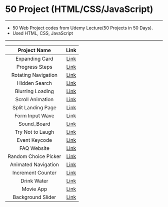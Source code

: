 50 Project (HTML/CSS/JavaScript)
==========
---

- 50 Web Project codes from Udemy Lecture(50 Projects in 50 Days).
- Used HTML, CSS, JavaScript

---

| Project Name | Link |
|:---:|:---:|
|Expanding Card| [Link](https://sjyb9394.github.io/50-Web-Projects/Expanding_Cards/index.html) |
|Progress Steps| [Link](https://sjyb9394.github.io/50-Web-Projects/Progress_Steps/index.html) |
|Rotating Navigation| [Link](https://sjyb9394.github.io/50-Web-Projects/Rotating_Navigation/index.html)|
|Hidden Search| [Link](https://sjyb9394.github.io/50-Web-Projects/Hidden_Search/index.html)|
|Blurring Loading| [Link](https://sjyb9394.github.io/50-Web-Projects/Blurry_Loading/index.html)|
|Scroll Animation| [Link](https://sjyb9394.github.io/50-Web-Projects/Scroll_Animation/index.html)|
|Split Landing Page| [Link](https://sjyb9394.github.io/50-Web-Projects/Split_Landing_Page/index.html)|
|Form Input Wave|[Link](https://sjyb9394.github.io/50-Web-Projects/Form_Input_Wave/index.html)|
|Sound_Board|[Link](https://sjyb9394.github.io/50-Web-Projects/Sound_Board/index.html)|
|Try Not to Laugh| [Link](https://sjyb9394.github.io/50-Web-Projects/Try_Not_To_Laugh/index.html)|
|Event Keycode|[Link](https://sjyb9394.github.io/50-Web-Projects/Event_KeyCodes/index.html)|
|FAQ Website| [Link](https://sjyb9394.github.io/50-Web-Projects/FAQ_Website/index.html)|
|Random Choice Picker| [Link](https://sjyb9394.github.io/50-Web-Projects/Random_Choice_Picker/index.html)|
|Animated Navigation| [Link](https://sjyb9394.github.io/50-Web-Projects/Animated_Navigation/index.html)|
|Increment Counter| [Link](https://sjyb9394.github.io/50-Web-Projects/Increment_Counter/index.html)|
|Drink Water|[Link](https://sjyb9394.github.io/50-Web-Projects/Drink_Water/index.html)|
|Movie App|[Link](https://sjyb9394.github.io/50-Web-Projects/Movie_App/index.html)|
|Background Slider|[Link](https://sjyb9394.github.io/50-Web-Projects/Background_Slider/index.html)|